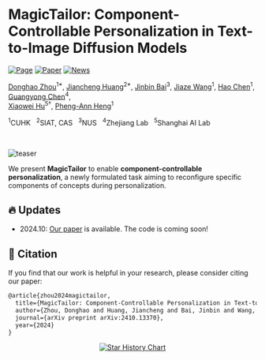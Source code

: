 # MagicTailor: Component-Controllable Personalization in Text-to-Image Diffusion Models

[![Page](https://img.shields.io/badge/Project-Page-blue?logo=github&logoColor=white)](https://correr-zhou.github.io/MagicTailor/)
[![Paper](https://img.shields.io/badge/arXiv-Paper-b31b1b?logo=arxiv&logoColor=white)](https://arxiv.org/pdf/2410.13370)
[![News](https://img.shields.io/badge/Neuronad-News-980e5a?logo=googlechrome&logoColor=white)](https://neuronad.com/ai-news/tech/magictailor-personalization-in-text-to-image-generation/)

[Donghao Zhou](https://scholar.google.com/citations?hl=en&user=RsLS11MAAAAJ)<sup>1*</span></sup>,
[Jiancheng Huang](https://huangjch526.github.io/)<sup>2*</span></sup>,
[Jinbin Bai](https://noyii.github.io/)<sup>3</sup>,
[Jiaze Wang](https://jiazewang.com/)<sup>1</sup>,
[Hao Chen](https://scholar.google.com.hk/citations?user=tT03tysAAAAJ&hl=zh-CN)<sup>1</sup>,
[Guangyong Chen](https://guangyongchen.github.io/)<sup>4</sup>,<br>
[Xiaowei Hu](https://xw-hu.github.io/)<sup>5&dagger;</sup>,
[Pheng-Ann Heng](http://www.cse.cuhk.edu.hk/~pheng/)<sup>1</sup>

<span class="author-block"><sup>1</sup>CUHK &nbsp;</span>
<span class="author-block"><sup>2</sup>SIAT, CAS &nbsp;</span>
<span class="author-block"><sup>3</sup>NUS &nbsp;</span>
<span class="author-block"><sup>4</sup>Zhejiang Lab &nbsp;</span>
<span class="author-block"><sup>5</sup>Shanghai AI Lab</span>

<br>

![teaser](assets/teaser.gif)

We present **MagicTailor** to enable **component-controllable personalization**, a newly formulated task aiming to reconfigure specific components of concepts during personalization.


## 🔥 Updates
- 2024.10: [Our paper](https://arxiv.org/pdf/2410.13370) is available. The code is coming soon!

## 📑 Citation
If you find that our work is helpful in your research, please consider citing our paper:
```latex
@article{zhou2024magictailor,
  title={MagicTailor: Component-Controllable Personalization in Text-to-Image Diffusion Models},
  author={Zhou, Donghao and Huang, Jiancheng and Bai, Jinbin and Wang, Jiaze and Chen, Hao and Chen, Guangyong and Hu, Xiaowei and Heng, Pheng-Ann},
  journal={arXiv preprint arXiv:2410.13370},
  year={2024}
} 
```

<p align="center">
  <a href="https://star-history.com/#Correr-Zhou/MagicTailor&Date">
    <img src="https://api.star-history.com/svg?repos=Correr-Zhou/MagicTailor&type=Date" alt="Star History Chart">
  </a>
</p>

